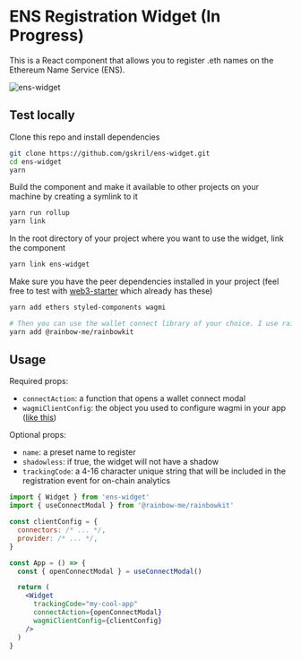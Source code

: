 # ENS Registration Widget (In Progress)

This is a React component that allows you to register .eth names on the Ethereum Name Service (ENS).

![ens-widget](https://user-images.githubusercontent.com/35093316/212418070-f595cb64-260b-4069-b191-5e2553b8cd6a.jpg)

## Test locally

Clone this repo and install dependencies

```bash
git clone https://github.com/gskril/ens-widget.git
cd ens-widget
yarn
```

Build the component and make it available to other projects on your machine by creating a symlink to it

```bash
yarn run rollup
yarn link
```

In the root directory of your project where you want to use the widget, link the component

```bash
yarn link ens-widget
```

Make sure you have the peer dependencies installed in your project (feel free to test with [web3-starter](https://github.com/gskril/web3-starter) which already has these)

```bash
yarn add ethers styled-components wagmi

# Then you can use the wallet connect library of your choice. I use rainbowkit
yarn add @rainbow-me/rainbowkit
```

## Usage

Required props:

- `connectAction`: a function that opens a wallet connect modal
- `wagmiClientConfig`: the object you used to configure wagmi in your app ([like this](https://github.com/gskril/web3-starter/blob/main/src/providers.ts#L19-L23))

Optional props:

- `name`: a preset name to register
- `shadowless`: if true, the widget will not have a shadow
- `trackingCode`: a 4-16 character unique string that will be included in the registration event for on-chain analytics

```jsx
import { Widget } from 'ens-widget'
import { useConnectModal } from '@rainbow-me/rainbowkit'

const clientConfig = {
  connectors: /* ... */,
  provider: /* ... */,
}

const App = () => {
  const { openConnectModal } = useConnectModal()

  return (
    <Widget
      trackingCode="my-cool-app"
      connectAction={openConnectModal}
      wagmiClientConfig={clientConfig}
    />
  )
}
```
